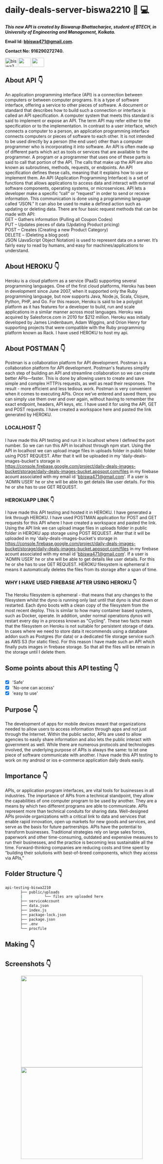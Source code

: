 # daily-deals-server-biswa2210 :star_struck: :computer:

***This new API is created by Biswarup Bhattacharjee, student of BTECH, in University of Engineering and Management, Kolkata.***

**Email Id: bbiswa471@gmail.com.** 

**Contact No: 916290272740.** 

<p align="left">
<a href="https://www.facebook.com/profile.php?id=100070395300810" target="blank"><img align="center" src="https://cdn.jsdelivr.net/npm/simple-icons@3.0.1/icons/facebook.svg" alt="biswa2210" height="30" width="40" /></a>
<a href="https://instagram.com/biswarup2210" target="blank"><img align="center" src="https://cdn.jsdelivr.net/npm/simple-icons@3.0.1/icons/instagram.svg" alt="" height="30" width="40" /></a>
<a href="https://github.com/biswa2210/biswa2210" target="blank"><img align="center" src="https://cdn.jsdelivr.net/npm/simple-icons@3.0.1/icons/github.svg" alt="" height="30" width="40" /></a>
</p>

## About API :point_down: 

<div align="justified">
 
An application programming interface (API) is a connection between computers or between computer programs. It is a type of software interface, offering a service to other pieces of software. A document or standard that describes how to build such a connection or interface is called an API specification. A computer system that meets this standard is said to implement or expose an API. The term API may refer either to the specification or to the implementation. In contrast to a user interface, which connects a computer to a person, an application programming interface connects computers or pieces of software to each other. It is not intended to be used directly by a person (the end user) other than a computer programmer who is incorporating it into software. An API is often made up of different parts which act as tools or services that are available to the programmer. A program or a programmer that uses one of these parts is said to call that portion of the API. The calls that make up the API are also known as subroutines, methods, requests, or endpoints. An API specification defines these calls, meaning that it explains how to use or implement them. An API (Application Programming Interface) is a set of functions that allows applications to access data and interact with external software components, operating systems, or microservices. API lets a developer make a specific “call” or “request” in order to send or receive information. This communication is done using a programming language called “JSON.”  It can also be used to make a defined action such as updating or deleting data. There are four basic request methods that can be made with API:
<br>GET – Gathers information (Pulling all Coupon Codes)
<br>PUT –  Updates pieces of data (Updating Product pricing)
<br>POST – Creates (Creating a new Product Category)
<br>DELETE – (Deleting a blog post)
<br>JSON (JavaScript Object Notation) is used to represent data on a server. It’s fairly easy to read by humans, and easy for machines/applications to understand.
      
</div>

## About HEROKU :point_down: 

<div align="justified">
 
Heroku is a cloud platform as a service (PaaS) supporting several programming languages. One of the first cloud platforms, Heroku has been in development since June 2007, when it supported only the Ruby programming language, but now supports Java, Node.js, Scala, Clojure, Python, PHP, and Go. For this reason, Heroku is said to be a polyglot platform as it has features for a developer to build, run and scale applications in a similar manner across most languages. Heroku was acquired by Salesforce.com in 2010 for $212 million. Heroku was initially developed by James Lindenbaum, Adam Wiggins, and Orion Henry for supporting projects that were compatible with the Ruby programming platform known as Rack. I have used HEROKU to host my api.
 
</div>


## About POSTMAN :point_down:

<div align="justified">

Postman is a collaboration platform for API development. Postman is a collaboration platform for API development. Postman's features simplify each step of building an API and streamline collaboration so we can create better APIs—faster. This is done by allowing users to create and save simple and complex HTTP/s requests, as well as read their responses. The result - more efficient and less tedious work. Postman is very convenient when it comes to executing APIs. Once we’ve entered and saved them, you can simply use them over and over again, without having to remember the exact endpoint, headers, API keys, etc. I have used it for using the API, GET and POST requests. I have created a workspace here and pasted the link generated by HEROKU.
 
</div>

### LOCALHOST  :point_down:

<div align="justified">
 
I have made this API testing and run it in localhost where I defined the port number. So we can run this API in localhost through npm start. Using the API in localhost we can upload image files in uploads folder in public folder using POST REQUEST. After that it will be uploaded in my 'daily-deals-images-bucket's storage in https://console.firebase.google.com/project/daily-deals-images-bucket/storage/daily-deals-images-bucket.appspot.com/files in my firebase acount associated with my email id 'bbiswa471@gmail.com'. If a user is 'ADMIN USER' he or she will be able to get details like user details. For this he or she has to use GET REQUEST.
 
</div>

### HEROKUAPP LINK :point_down:

<div align="justified">
 
I have made this API testing and hosted it in HEROKU. I have generated a link through HEROKU. I have used POSTMAN application for POST and GET requests for this API where I have created a workspace and pasted the link. Using the API link we can upload image files in uploads folder in public folder in HEROKU app storage using POST REQUEST. After that it will be uploaded in my 'daily-deals-images-bucket's storage in https://console.firebase.google.com/project/daily-deals-images-bucket/storage/daily-deals-images-bucket.appspot.com/files in my firebase acount associated with my email id 'bbiswa471@gmail.com'. If a user is 'ADMIN USER' he or she will be able to get details like user details. For this he or she has to use GET REQUEST. HEROKU filesystem is ephemeral it means it automatically deletes the files from its storage after a span of time.
 
</div>

### WHY I HAVE USED FIREBASE AFTER USING HEROKU :point_down:

<div align="justified">
 
The Heroku filesystem is ephemeral - that means that any changes to the filesystem whilst the dyno is running only last until that dyno is shut down or restarted. Each dyno boots with a clean copy of the filesystem from the most recent deploy. This is similar to how many container based systems, such as Docker, operate. In addition, under normal operations dynos will restart every day in a process known as "Cycling". These two facts mean that the filesystem on Heroku is not suitable for persistent storage of data. In cases where we need to store data it recommends using a database addon such as Postgres (for data) or a dedicated file storage service such as AWS S3 (for static files). For this reason I have made such an API which finally puts images in firebase storage. So that all the files will be remain in the storage until I delete them.
 
</div>

## Some points about this API testing :point_down:

 - [x] 'Safe'<br>
 - [x] 'No-one can access'<br>
 - [x] 'easy to use'<br>

## Purpose :point_down:

<div align="justified">

The development of apps for mobile devices meant that organizations needed to allow users to access information through apps and not just through the Internet. Within the public sector, APIs are used to allow agencies to easily share information and also lets the public interact with government as well. While there are numerous protocols and technologies involved, the underlying purpose of APIs is always the same: to let one piece of software communicate with another. I have made this API testing to work on my android or ios e-commerce application daily deals easily.

</div>

## Importance :point_down:

<div align="justified">
  
APIs, or application program interfaces, are vital tools for businesses in all industries. The importance of APIs from a technical standpoint, they allow the capabilities of one computer program to be used by another. They are a means by which two different programs are able to communicate. APIs represent more than technical conduits for sharing data. Well-designed APIs provide organizations with a critical link to data and services that enable rapid innovation, open up markets for new goods and services, and serve as the basis for future partnerships. APIs have the potential to transform businesses. Traditional strategies rely on large sales forces, paperwork and other time-consuming, outdated and expensive measures to run their businesses, and the practice is becoming less sustainable all the time. Forward-thinking companies are reducing costs and time spent by “building their solutions with best-of-breed components, which they access via APIs,”
 
</div>

## Folder Structure :point_down:
```bash
api-testing-biswa2210
       ├── public/uploads
       |          └── files are uploaded here
       ├── serviceAccount
       ├── data.json
       ├── index.js
       ├── package-lock.json
       ├── package.json
       ├── .env
       └── procfile
```

## Making :point_down:

<div align="justified">
  


</div>

## Screenshots :point_down: 

<div align="center">

<a href="pics/todo1.PNG"><img src="pics/todo1.PNG" width="400" height= "300"></a> <a href="pics/todo2.PNG"><img src="pics/todo2.PNG" width="400" height= "300"></a>
  
</div>








